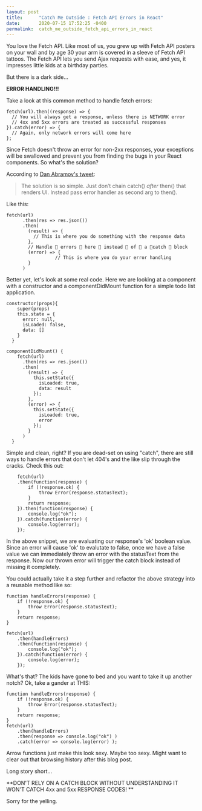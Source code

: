 ```yaml
---
layout: post
title:      "Catch Me Outside : Fetch API Errors in React"
date:       2020-07-15 17:52:25 -0400
permalink:  catch_me_outside_fetch_api_errors_in_react
---
```


You love the Fetch API.  Like most of us, you grew up with Fetch API posters on your wall and by age 30 your arm is covered in a sleeve of Fetch API tattoos.  The Fetch API lets you send Ajax requests with ease, and yes, it impresses little kids at a birthday parties.  

But there is a dark side...

**ERROR HANDLING!!!**

Take a look at this common method to handle fetch errors:

```
fetch(url).then((response) => {
  // You will always get a response, unless there is NETWORK error
  // 4xx and 5xx errors are treated as successful responses
}).catch(error) => {
  // Again, only network errors will come here
};
```

Since Fetch doesn't throw an error for non-2xx responses, your exceptions will be swallowed and prevent you from finding the bugs in your React components.  So what's the solution?  

According to [Dan Abramov's tweet](https://twitter.com/dan_abramov/status/770914221638942720?lang=en):

> The solution is so simple. Just don’t chain catch() *after* then() that renders UI. Instead pass error handler as second arg to then().


Like this:
```
fetch(url)
      .then(res => res.json())
      .then(
        (result) => {
          // This is where you do something with the response data
        },
        // Handle 👏 errors 👏 here 👏 instead 👏 of 👏 a 👏catch 👏 block
        (error) => {
				  // This is where you do your error handling
        }
      )
```


Better yet, let's look at some real code.  Here we are looking at a component with a constructor and a componentDidMount function for a simple todo list application.

```
constructor(props){
    super(props)
    this.state = {
      error: null,
      isLoaded: false,
      data: []
    }
  }
	
componentDidMount() {
    fetch(url)
      .then(res => res.json())
      .then(
        (result) => {
          this.setState({
            isLoaded: true,
            data: result
          });
        },
        (error) => {
          this.setState({
            isLoaded: true,
            error
          });
        }
      )
  }	
```
	
	
Simple and clean, right?  If you are dead-set on using "catch", there are still ways to handle errors that don't let 404's and the like slip through the cracks.  Check this out:

```
	fetch(url)
    .then(function(response) {
        if (!response.ok) {
            throw Error(response.statusText);
        }
        return response;
    }).then(function(response) {
        console.log("ok");
    }).catch(function(error) {
        console.log(error);
    });	
```
		
In the above snippet, we are evaluating our response's 'ok' boolean value.  Since an error will cause 'ok' to evalutate to false, once we have a false value we can immediately throw an error with the statusText from the response.  Now our thrown error will trigger the catch block instead of missing it completely.

You could actually take it a step further and refactor the above strategy into a reusable method like so:

```
function handleErrors(response) {
    if (!response.ok) {
        throw Error(response.statusText);
    }
    return response;
}

fetch(url)
    .then(handleErrors)
    .then(function(response) {
        console.log("ok");
    }).catch(function(error) {
        console.log(error);
    });
```

What's that?  The kids have gone to bed and you want to take it up another notch?  Ok, take a gander at THIS:

```
function handleErrors(response) {
    if (!response.ok) {
        throw Error(response.statusText);
    }
    return response;
}
fetch(url)
    .then(handleErrors)
    .then(response => console.log("ok") )
    .catch(error => console.log(error) );
```

Arrow functions just make this look sexy.  Maybe too sexy.  Might want to clear out that browsing history after this blog post.

Long story short...

**DON'T RELY ON A CATCH BLOCK WITHOUT UNDERSTANDING IT WON'T CATCH 4xx and 5xx RESPONSE CODES! ** 

Sorry for the yelling.

		





